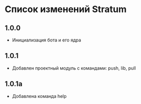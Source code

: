 # Список изменений Stratum

## 1.0.0

* Инициализация бота и его ядра

## 1.0.1

* Добавлен проектный модуль с командами: push, lib, pull

## 1.0.1a

* Добавлена команда help

